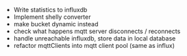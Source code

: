 * Write statistics to influxdb
* Implement shelly converter
* make bucket dynamic instead
* check what happens mqtt server disconnects / reconnects
* handle unreachable influxdb, store data in local database
* refactor mqttClients into mqtt client pool (same as influx)